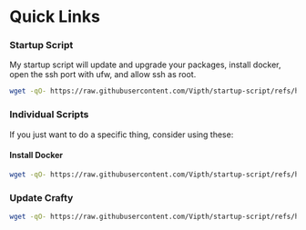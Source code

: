 # Quick Links
### Startup Script
My startup script will update and upgrade your packages, install docker, open the ssh port with ufw, and allow ssh as root.
 ```sh
wget -qO- https://raw.githubusercontent.com/Vipth/startup-script/refs/heads/main/startup.sh | sudo bash
```

### Individual Scripts
If you just want to do a specific thing, consider using these:

#### Install Docker
```sh
wget -qO- https://raw.githubusercontent.com/Vipth/startup-script/refs/heads/main/indvidual%20scripts/install_docker.sh | sudo bash
```

### Update Crafty
```sh
wget -qO- https://raw.githubusercontent.com/Vipth/startup-script/refs/heads/main/indvidual%20scripts/update_crafty.sh | sudo bash
```
